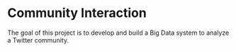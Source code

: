 # Community Interaction #
The goal of this project is to develop and build a Big Data system to analyze a Twitter community.
